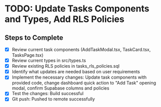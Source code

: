 # TODO: Update Tasks Components and Types, Add RLS Policies

## Steps to Complete

- [x] Review current task components (AddTaskModal.tsx, TaskCard.tsx, TasksPage.tsx)
- [x] Review current types in src/types.ts
- [x] Review existing RLS policies in tasks_rls_policies.sql
- [x] Identify what updates are needed based on user requirements
- [x] Implement the necessary changes: Update task components with provided code, change dashboard quick action to "Add Task" opening modal, confirm Supabase columns and policies
- [x] Test the changes: Build successful
- [x] Git push: Pushed to remote successfully

